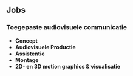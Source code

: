 Jobs
----

### Toegepaste audiovisuele communicatie

- **Concept** 
- **Audiovisuele Productie** 
- **Assistentie**  
- **Montage** 
- **2D- en 3D motion graphics & visualisatie** 